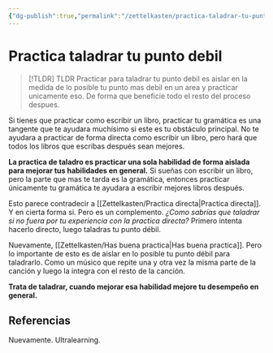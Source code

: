 ```yaml
---
{"dg-publish":true,"permalink":"/zettelkasten/practica-taladrar-tu-punto-debil/","tags":["Zettelkasten","Evergreen"]}
---
```


# Practica taladrar tu punto debil

> [!TLDR] TLDR
> Practicar para taladrar tu punto debil es aislar en la medida de lo posible tu punto mas debil en un area y practicar unicamente eso. De forma que beneficie todo el resto del proceso despues.

Si tienes que practicar como escribir un libro, practicar tu gramática es una tangente que te ayudara muchísimo si este es tu obstáculo principal. No te ayudara a practicar de forma directa como escribir un libro, pero hará que todos los libros que escribas después sean mejores.

__La practica de taladro es practicar una sola habilidad de forma aislada para mejorar tus habilidades en general.__ Si sueñas con escribir un libro, pero la parte que mas te tarda es la gramática, entonces practicar únicamente tu gramática te ayudara a escribir mejores libros después.

Esto parece contradecir a [[Zettelkasten/Practica directa\|Practica directa]]. Y en cierta forma si. Pero es un complemento. _¿Como sabrías que taladrar si no fuera por tu experiencia con la practica directa?_ Primero intenta hacerlo directo, luego taladras tu punto débil.

Nuevamente, [[Zettelkasten/Has buena practica\|Has buena practica]]. Pero lo importante de esto es de aislar en lo posible tu punto débil para taladrarlo. Como un músico que repite una y otra vez la misma parte de la canción y luego la integra con el resto de la canción.

**Trata de taladrar, cuando mejorar esa habilidad mejore tu desempeño en general.**

## Referencias
Nuevamente. Ultralearning.